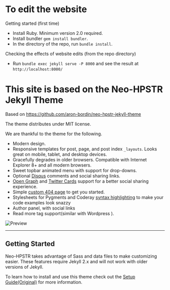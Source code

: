# To edit the website

Getting started (first time)
* Install Ruby. Minimum version 2.0 required.
* Install bundler `gem install bundler`.
* In the directory of the repo, run `bundle install`.

Checking the effects of website edits (from the repo directory)
* Run `bundle exec jekyll serve -P 8000` and see the result at `http://localhost:8000/`






# This site is based on the Neo-HPSTR Jekyll Theme

Based on https://github.com/aron-bordin/neo-hpstr-jekyll-theme

The theme distributes under MIT license.

We are thankful to the theme for the following.
* Modern design.
* Responsive templates for post, page, and post index `_layouts`. Looks great on mobile, tablet, and desktop devices.
* Gracefully degrades in older browsers. Compatible with Internet Explorer 8+ and all modern browsers.  
* Sweet topbar animated menu with support for drop-downs.
* Optional [Disqus](http://disqus.com) comments and social sharing links.
* [Open Graph](https://developers.facebook.com/docs/opengraph/) and [Twitter Cards](https://dev.twitter.com/docs/cards) support for a better social sharing experience.
* Simple [custom 404 page](http://mmistakes.github.io/hpstr-jekyll-theme/404.html) to get you started.
* Stylesheets for Pygments and Coderay [syntax highlighting](http://mmistakes.github.io/hpstr-jekyll-theme/code-highlighting-post/) to make your code examples look snazzy
* Author panel, with social links
* Read more tag support(similar with Wordpress ).

![Preview](http://aron-bordin.github.io/neo-hpstr-jekyll-theme/images/neo-hpstr-jekyll-theme-preview.png)


---

## Getting Started

Neo-HPSTR takes advantage of Sass and data files to make customizing easier. These features require Jekyll 2.x and will not work with older versions of Jekyll.

To learn how to install and use this theme check out the [Setup Guide(Original)](http://mmistakes.github.io/hpstr-jekyll-theme/theme-setup/) for more information.
